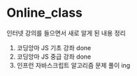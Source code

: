 # Online_class

인터넷 강의를 들으면서 새로 알게 된 내용 정리
                   
1. 코딩앙마 JS 기초 강좌 done
2. 코딩앙마 JS 중급 강좌 done
3. 인프런 자바스크립트 알고리즘 문제 풀이 ing
